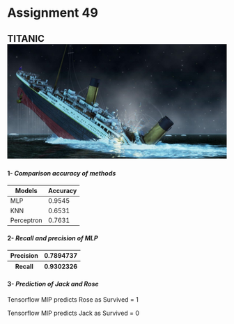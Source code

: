 # Assignment 49
## TITANIC![image.png](dataset%2Fimage.png)
#### 1- _Comparison accuracy of methods_
<table>
  <thead>
    <tr>
      <th>Models</th>
      <th>Accuracy</th>
    </tr>
  </thead>
  <tbody>
    <tr>
      <td>MLP</td>
      <td>0.9545</td>
    </tr>
    <tr>
      <td>KNN</td>
      <td>0.6531</td>
    </tr>
     <tr>
      <td>Perceptron</td>
      <td>0.7631</td>
    </tr>

  </tbody>
</table>

#### 2- _Recall and precision of MLP_
<table>
  <thead>
    <tr>
      <th>Precision</th>
      <th> 0.7894737 </th>
    </tr>
  <thead>
    <tr>
      <th>Recall</th>
      <th> 0.9302326 </th>
    </tr>
  </thead>

</table>

#### 3- _Prediction of Jack and Rose_ 
Tensorflow MlP predicts Rose as Survived = 1 

Tensorflow MlP predicts Jack as Survived = 0 